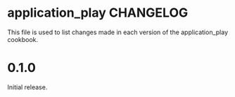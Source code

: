 # application_play CHANGELOG

This file is used to list changes made in each version of the application_play cookbook.

# 0.1.0

Initial release.
